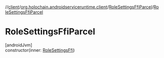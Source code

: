 //[client](../../../index.md)/[org.holochain.androidserviceruntime.client](../index.md)/[RoleSettingsFfiParcel](index.md)/[RoleSettingsFfiParcel](-role-settings-ffi-parcel.md)

# RoleSettingsFfiParcel

[androidJvm]\
constructor(inner: [RoleSettingsFfi](../-role-settings-ffi/index.md))